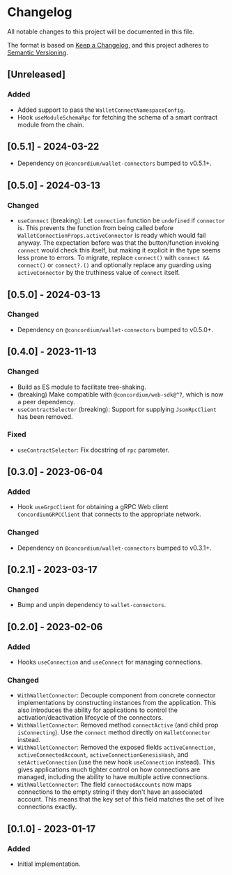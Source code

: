 # Changelog

All notable changes to this project will be documented in this file.

The format is based on [Keep a Changelog](https://keepachangelog.com/en/1.0.0/),
and this project adheres to [Semantic Versioning](https://semver.org/spec/v2.0.0.html).

## [Unreleased]

### Added

-   Added support to pass the `WalletConnectNamespaceConfig`.
-   Hook `useModuleSchemaRpc` for fetching the schema of a smart contract module from the chain.

## [0.5.1] - 2024-03-22

-   Dependency on `@concordium/wallet-connectors` bumped to v0.5.1+.

## [0.5.0] - 2024-03-13

### Changed

-   `useConnect` (breaking): Let `connection` function be `undefined` if `connector` is.
    This prevents the function from being called before `WalletConnectionProps.activeConnector` is ready which would fail anyway.
    The expectation before was that the button/function invoking `connect` would check this itself,
    but making it explicit in the type seems less prone to errors.
    To migrate, replace `connect()` with `connect && connect()` or `connect?.()`
    and optionally replace any guarding using `activeConnector` by the truthiness value of `connect` itself.

## [0.5.0] - 2024-03-13

### Changed

-   Dependency on `@concordium/wallet-connectors` bumped to v0.5.0+.

## [0.4.0] - 2023-11-13

### Changed

-   Build as ES module to facilitate tree-shaking.
-   (breaking) Make compatible with `@concordium/web-sdk@^7`, which is now a peer dependency.
-   `useContractSelector` (breaking): Support for supplying `JsonRpcClient` has been removed.

### Fixed

-   `useContractSelector`: Fix docstring of `rpc` parameter.

## [0.3.0] - 2023-06-04

### Added

-   Hook `useGrpcClient` for obtaining a gRPC Web client `ConcordiumGRPCClient` that connects to the appropriate network.

### Changed

-   Dependency on `@concordium/wallet-connectors` bumped to v0.3.1+.

## [0.2.1] - 2023-03-17

### Changed

-   Bump and unpin dependency to `wallet-connectors`.

## [0.2.0] - 2023-02-06

### Added

-   Hooks `useConnection` and `useConnect` for managing connections.

### Changed

-   `WithWalletConnector`: Decouple component from concrete connector implementations by constructing instances from the application.
    This also introduces the ability for applications to control the activation/deactivation lifecycle of the connectors.
-   `WithWalletConnector`: Removed method `connectActive` (and child prop `isConnecting`).
    Use the `connect` method directly on `WalletConnector` instead.
-   `WithWalletConnector`: Removed the exposed fields `activeConnection`, `activeConnectedAccount`, `activeConnectionGenesisHash`,
    and `setActiveConnection` (use the new hook `useConnection` instead).
    This gives applications much tighter control on how connections are managed, including the ability to have multiple active connections.
-   `WithWalletConnector`: The field `connectedAccounts` now maps connections to the empty string if they don't have an associated account.
    This means that the key set of this field matches the set of live connections exactly.

## [0.1.0] - 2023-01-17

### Added

-   Initial implementation.
